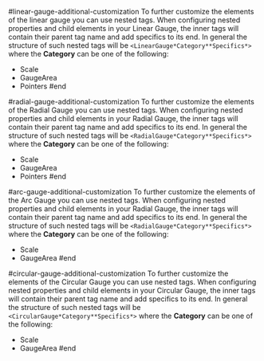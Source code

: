 #linear-gauge-additional-customization
To further customize the elements of the linear gauge you can use nested tags. When configuring nested properties and child elements in your Linear Gauge, the inner tags will contain their parent tag name and add specifics to its end. In general the structure of such nested tags will be `<LinearGauge*Category**Specifics*>` where the **Category** can be one of the following:

* Scale
* GaugeArea
* Pointers
#end

#radial-gauge-additional-customization
To further customize the elements of the Radial Gauge you can use nested tags. When configuring nested properties and child elements in your Radial Gauge, the inner tags will contain their parent tag name and add specifics to its end. In general the structure of such nested tags will be `<RadialGauge*Category**Specifics*>` where the **Category** can be one of the following:

* Scale
* GaugeArea
* Pointers
#end

#arc-gauge-additional-customization
To further customize the elements of the Arc Gauge you can use nested tags. When configuring nested properties and child elements in your Radial Gauge, the inner tags will contain their parent tag name and add specifics to its end. In general the structure of such nested tags will be `<RadialGauge*Category**Specifics*>` where the **Category** can be one of the following:

* Scale
* GaugeArea
#end

#circular-gauge-additional-customization
To further customize the elements of the Circular Gauge you can use nested tags. When configuring nested properties and child elements in your Circular Gauge, the inner tags will contain their parent tag name and add specifics to its end. In general the structure of such nested tags will be `<CircularGauge*Category**Specifics*>` where the **Category** can be one of the following:

* Scale
* GaugeArea 
#end

